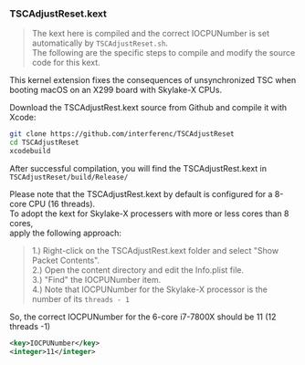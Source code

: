 ### TSCAdjustReset.kext
> The kext here is compiled and the correct IOCPUNumber is set automatically by `TSCAdjustReset.sh`.  
> The following are the specific steps to compile and modify the source code for this kext.

This kernel extension fixes the consequences of unsynchronized TSC when booting macOS on an X299 board with Skylake-X CPUs.

Download the TSCAdjustRest.kext source from Github and compile it with Xcode:
```bash
git clone https://github.com/interferenc/TSCAdjustReset
cd TSCAdjustReset
xcodebuild
```

After successful compilation, you will find the TSCAdjustRest.kext in `TSCAdjustReset/build/Release/`

Please note that the TSCAdjustRest.kext by default is configured for a 8-core CPU (16 threads).  
To adopt the kext for Skylake-X processers with more or less cores than 8 cores,  
apply the following approach:

> 1.) Right-click on the TSCAdjustRest.kext folder and select "Show Packet Contents".  
> 2.) Open the content directory and edit the Info.plist file.  
> 3.) "Find" the IOCPUNumber item.  
> 4.) Note that IOCPUNumber for the Skylake-X processor is the number of its `threads - 1`

So, the correct IOCPUNumber for the 6-core i7-7800X should be 11 (12 threads -1)
```xml
<key>IOCPUNumber</key>
<integer>11</integer>
```
